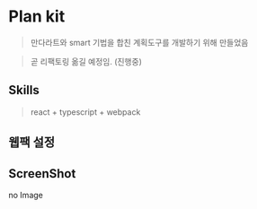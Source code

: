 # Plan kit

> 만다라트와 smart 기법을 합친 계획도구를 개발하기 위해 만들었음

> 곧 리팩토링 옮길 예정임. (진행중)

Skills
---
> react + typescript + webpack



## 웹팩 설정







## ScreenShot

no Image
